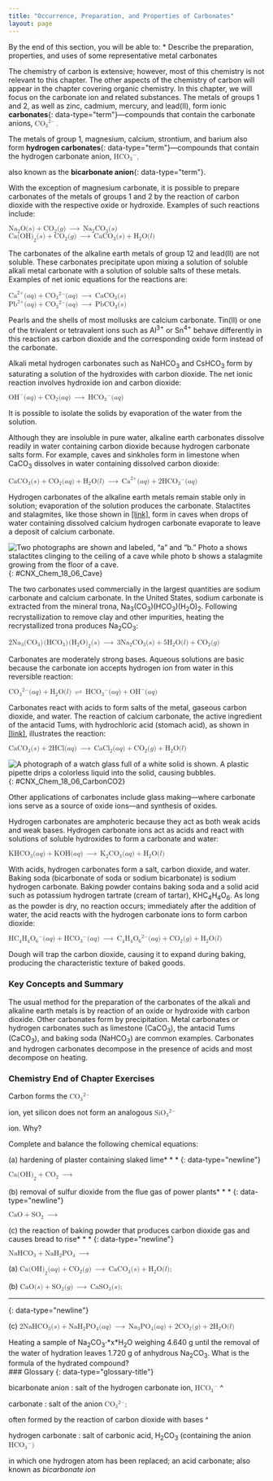 ```yaml
---
title: "Occurrence, Preparation, and Properties of Carbonates"
layout: page
---
```



<div data-type="abstract" markdown="1">
By the end of this section, you will be able to:
* Describe the preparation, properties, and uses of some representative metal carbonates

</div>

The chemistry of carbon is extensive; however, most of this chemistry is not relevant to this chapter. The other aspects of the chemistry of carbon will appear in the chapter covering organic chemistry. In this chapter, we will focus on the carbonate ion and related substances. The metals of groups 1 and 2, as well as zinc, cadmium, mercury, and lead(II), form ionic **carbonates**{: data-type="term"}—compounds that contain the carbonate anions, <math xmlns="http://www.w3.org/1998/Math/MathML"><mrow><msub><mrow><mtext>CO</mtext></mrow><mn>3</mn></msub><msup><mrow /><mrow><mn>2−</mn></mrow></msup><mo>.</mo></mrow></math>

 The metals of group 1, magnesium, calcium, strontium, and barium also form **hydrogen carbonates**{: data-type="term"}—compounds that contain the hydrogen carbonate anion, <math xmlns="http://www.w3.org/1998/Math/MathML"><mrow><msub><mrow><mtext>HCO</mtext></mrow><mn>3</mn></msub><msup><mrow /><mtext>−</mtext></msup><mtext>,</mtext></mrow></math>

 also known as the **bicarbonate anion**{: data-type="term"}.

With the exception of magnesium carbonate, it is possible to prepare carbonates of the metals of groups 1 and 2 by the reaction of carbon dioxide with the respective oxide or hydroxide. Examples of such reactions include:

<div data-type="equation">
<math xmlns="http://www.w3.org/1998/Math/MathML"><mrow><msub><mrow><mtext>Na</mtext></mrow><mn>2</mn></msub><mtext>O</mtext><mo stretchy="false">(</mo><mi>s</mi><mo stretchy="false">)</mo><mo>+</mo><msub><mrow><mtext>CO</mtext></mrow><mn>2</mn></msub><mo stretchy="false">(</mo><mi>g</mi><mo stretchy="false">)</mo><mspace width="0.2em" /><mo stretchy="false">⟶</mo><mspace width="0.2em" /><msub><mrow><mtext>Na</mtext></mrow><mn>2</mn></msub><msub><mrow><mtext>CO</mtext></mrow><mn>3</mn></msub><mo stretchy="false">(</mo><mi>s</mi><mo stretchy="false">)</mo></mrow></math>
</div>

<div data-type="equation">
<math xmlns="http://www.w3.org/1998/Math/MathML"><mrow><mtext>Ca</mtext><msub><mrow><mo stretchy="false">(</mo><mtext>OH</mtext><mo stretchy="false">)</mo></mrow><mn>2</mn></msub><mo stretchy="false">(</mo><mi>s</mi><mo stretchy="false">)</mo><mo>+</mo><msub><mrow><mtext>CO</mtext></mrow><mn>2</mn></msub><mo stretchy="false">(</mo><mi>g</mi><mo stretchy="false">)</mo><mspace width="0.2em" /><mo stretchy="false">⟶</mo><mspace width="0.2em" /><msub><mrow><mtext>CaCO</mtext></mrow><mn>3</mn></msub><mo stretchy="false">(</mo><mi>s</mi><mo stretchy="false">)</mo><mo>+</mo><msub><mtext>H</mtext><mn>2</mn></msub><mtext>O</mtext><mo stretchy="false">(</mo><mi>l</mi><mo stretchy="false">)</mo></mrow></math>
</div>

The carbonates of the alkaline earth metals of group 12 and lead(II) are not soluble. These carbonates precipitate upon mixing a solution of soluble alkali metal carbonate with a solution of soluble salts of these metals. Examples of net ionic equations for the reactions are:

<div data-type="equation">
<math xmlns="http://www.w3.org/1998/Math/MathML"><mrow><msup><mrow><mtext>Ca</mtext></mrow><mrow><mn>2+</mn></mrow></msup><mo stretchy="false">(</mo><mi>a</mi><mi>q</mi><mo stretchy="false">)</mo><mo>+</mo><msub><mrow><mtext>CO</mtext></mrow><mn>3</mn></msub><msup><mrow /><mrow><mn>2−</mn></mrow></msup><mo stretchy="false">(</mo><mi>a</mi><mi>q</mi><mo stretchy="false">)</mo><mspace width="0.2em" /><mo stretchy="false">⟶</mo><mspace width="0.2em" /><msub><mrow><mtext>CaCO</mtext></mrow><mn>3</mn></msub><mo stretchy="false">(</mo><mi>s</mi><mo stretchy="false">)</mo></mrow></math>
</div>

<div data-type="equation">
<math xmlns="http://www.w3.org/1998/Math/MathML"><mrow><msup><mrow><mtext>Pb</mtext></mrow><mrow><mn>2+</mn></mrow></msup><mo stretchy="false">(</mo><mi>a</mi><mi>q</mi><mo stretchy="false">)</mo><mo>+</mo><msub><mrow><mtext>CO</mtext></mrow><mn>3</mn></msub><msup><mrow /><mrow><mn>2−</mn></mrow></msup><mo stretchy="false">(</mo><mi>a</mi><mi>q</mi><mo stretchy="false">)</mo><mspace width="0.2em" /><mo stretchy="false">⟶</mo><mspace width="0.2em" /><msub><mrow><mtext>PbCO</mtext></mrow><mn>3</mn></msub><mo stretchy="false">(</mo><mi>s</mi><mo stretchy="false">)</mo></mrow></math>
</div>

Pearls and the shells of most mollusks are calcium carbonate. Tin(II) or one of the trivalent or tetravalent ions such as Al<sup>3+</sup> or Sn<sup>4+</sup> behave differently in this reaction as carbon dioxide and the corresponding oxide form instead of the carbonate.

Alkali metal hydrogen carbonates such as NaHCO<sub>3</sub> and CsHCO<sub>3</sub> form by saturating a solution of the hydroxides with carbon dioxide. The net ionic reaction involves hydroxide ion and carbon dioxide:

<div data-type="equation">
<math xmlns="http://www.w3.org/1998/Math/MathML"><mrow><msup><mrow><mtext>OH</mtext></mrow><mtext>−</mtext></msup><mo stretchy="false">(</mo><mi>a</mi><mi>q</mi><mo stretchy="false">)</mo><mo>+</mo><msub><mrow><mtext>CO</mtext></mrow><mn>2</mn></msub><mo stretchy="false">(</mo><mi>a</mi><mi>q</mi><mo stretchy="false">)</mo><mspace width="0.2em" /><mo stretchy="false">⟶</mo><mspace width="0.2em" /><msub><mrow><mtext>HCO</mtext></mrow><mn>3</mn></msub><msup><mrow /><mtext>−</mtext></msup><mo stretchy="false">(</mo><mi>a</mi><mi>q</mi><mo stretchy="false">)</mo></mrow></math>
</div>

It is possible to isolate the solids by evaporation of the water from the solution.

Although they are insoluble in pure water, alkaline earth carbonates dissolve readily in water containing carbon dioxide because hydrogen carbonate salts form. For example, caves and sinkholes form in limestone when CaCO<sub>3</sub> dissolves in water containing dissolved carbon dioxide:

<div data-type="equation">
<math xmlns="http://www.w3.org/1998/Math/MathML"><mrow><msub><mrow><mtext>CaCO</mtext></mrow><mn>3</mn></msub><mo stretchy="false">(</mo><mi>s</mi><mo stretchy="false">)</mo><mo>+</mo><msub><mrow><mtext>CO</mtext></mrow><mn>2</mn></msub><mo stretchy="false">(</mo><mi>a</mi><mi>q</mi><mo stretchy="false">)</mo><mo>+</mo><msub><mtext>H</mtext><mn>2</mn></msub><mtext>O</mtext><mo stretchy="false">(</mo><mi>l</mi><mo stretchy="false">)</mo><mspace width="0.2em" /><mo stretchy="false">⟶</mo><mspace width="0.2em" /><msup><mrow><mtext>Ca</mtext></mrow><mrow><mn>2+</mn></mrow></msup><mo stretchy="false">(</mo><mi>a</mi><mi>q</mi><mo stretchy="false">)</mo><mo>+</mo><msub><mrow><mtext>2HCO</mtext></mrow><mn>3</mn></msub><msup><mrow /><mtext>−</mtext></msup><mo stretchy="false">(</mo><mi>a</mi><mi>q</mi><mo stretchy="false">)</mo></mrow></math>
</div>

Hydrogen carbonates of the alkaline earth metals remain stable only in solution; evaporation of the solution produces the carbonate. Stalactites and stalagmites, like those shown in [\[link\]](#CNX_Chem_18_06_Cave), form in caves when drops of water containing dissolved calcium hydrogen carbonate evaporate to leave a deposit of calcium carbonate.

 ![Two photographs are shown and labeled, &#x201C;a&#x201D; and &#x201C;b.&#x201D; Photo a shows stalactites clinging to the ceiling of a cave while photo b shows a stalagmite growing from the floor of a cave.](../resources/CNX_Chem_18_06_Cave.jpg "(a) Stalactites and (b) stalagmites are cave formations of calcium carbonate. (credit a: modification of work by Arvind Govindaraj; credit b: modification of work by the National Park Service.)"){: #CNX_Chem_18_06_Cave}

The two carbonates used commercially in the largest quantities are sodium carbonate and calcium carbonate. In the United States, sodium carbonate is extracted from the mineral trona, Na<sub>3</sub>(CO<sub>3</sub>)(HCO<sub>3</sub>)(H<sub>2</sub>O)<sub>2</sub>. Following recrystallization to remove clay and other impurities, heating the recrystallized trona produces Na<sub>2</sub>CO<sub>3</sub>\:

<div data-type="equation">
<math xmlns="http://www.w3.org/1998/Math/MathML"><mrow><msub><mrow><mtext>2Na</mtext></mrow><mn>3</mn></msub><mo stretchy="false">(</mo><msub><mrow><mtext>CO</mtext></mrow><mn>3</mn></msub><mo stretchy="false">)</mo><mspace width="0.1em" /><mo stretchy="false">(</mo><msub><mrow><mtext>HCO</mtext></mrow><mn>3</mn></msub><mo stretchy="false">)</mo><mspace width="0.1em" /><msub><mrow><mo stretchy="false">(</mo><msub><mtext>H</mtext><mn>2</mn></msub><mtext>O</mtext><mo stretchy="false">)</mo></mrow><mn>2</mn></msub><mo stretchy="false">(</mo><mi>s</mi><mo stretchy="false">)</mo><mspace width="0.2em" /><mo stretchy="false">⟶</mo><mspace width="0.2em" /><msub><mrow><mtext>3Na</mtext></mrow><mn>2</mn></msub><msub><mrow><mtext>CO</mtext></mrow><mn>3</mn></msub><mo stretchy="false">(</mo><mi>s</mi><mo stretchy="false">)</mo><mo>+</mo><msub><mrow><mtext>5H</mtext></mrow><mn>2</mn></msub><mtext>O</mtext><mo stretchy="false">(</mo><mi>l</mi><mo stretchy="false">)</mo><mo>+</mo><msub><mrow><mtext>CO</mtext></mrow><mn>2</mn></msub><mo stretchy="false">(</mo><mi>g</mi><mo stretchy="false">)</mo></mrow></math>
</div>

Carbonates are moderately strong bases. Aqueous solutions are basic because the carbonate ion accepts hydrogen ion from water in this reversible reaction:

<div data-type="equation">
<math xmlns="http://www.w3.org/1998/Math/MathML"><mrow><msub><mrow><mtext>CO</mtext></mrow><mn>3</mn></msub><msup><mrow /><mrow><mn>2−</mn></mrow></msup><mo stretchy="false">(</mo><mi>a</mi><mi>q</mi><mo stretchy="false">)</mo><mo>+</mo><msub><mtext>H</mtext><mn>2</mn></msub><mtext>O</mtext><mo stretchy="false">(</mo><mi>l</mi><mo stretchy="false">)</mo><mspace width="0.2em" /><mo stretchy="false">⇌</mo><mspace width="0.2em" /><msub><mrow><mtext>HCO</mtext></mrow><mn>3</mn></msub><msup><mrow /><mtext>−</mtext></msup><mo stretchy="false">(</mo><mi>a</mi><mi>q</mi><mo stretchy="false">)</mo><mo>+</mo><msup><mrow><mtext>OH</mtext></mrow><mtext>−</mtext></msup><mo stretchy="false">(</mo><mi>a</mi><mi>q</mi><mo stretchy="false">)</mo></mrow></math>
</div>

Carbonates react with acids to form salts of the metal, gaseous carbon dioxide, and water. The reaction of calcium carbonate, the active ingredient of the antacid Tums, with hydrochloric acid (stomach acid), as shown in [\[link\]](#CNX_Chem_18_06_CarbonCO2), illustrates the reaction:

<div data-type="equation">
<math xmlns="http://www.w3.org/1998/Math/MathML"><mrow><msub><mrow><mtext>CaCO</mtext></mrow><mn>3</mn></msub><mo stretchy="false">(</mo><mi>s</mi><mo stretchy="false">)</mo><mo>+</mo><mtext>2HCl</mtext><mo stretchy="false">(</mo><mi>a</mi><mi>q</mi><mo stretchy="false">)</mo><mspace width="0.2em" /><mo stretchy="false">⟶</mo><mspace width="0.2em" /><msub><mrow><mtext>CaCl</mtext></mrow><mn>2</mn></msub><mo stretchy="false">(</mo><mi>a</mi><mi>q</mi><mo stretchy="false">)</mo><mo>+</mo><msub><mrow><mtext>CO</mtext></mrow><mn>2</mn></msub><mo stretchy="false">(</mo><mi>g</mi><mo stretchy="false">)</mo><mo>+</mo><msub><mtext>H</mtext><mn>2</mn></msub><mtext>O</mtext><mo stretchy="false">(</mo><mi>l</mi><mo stretchy="false">)</mo></mrow></math>
</div>

 ![A photograph of a watch glass full of a white solid is shown. A plastic pipette drips a colorless liquid into the solid, causing bubbles.](../resources/CNX_Chem_18_06_CarbonCO2.jpg "The reaction of calcium carbonate with hydrochloric acid is shown. (credit: Mark Ott)"){: #CNX_Chem_18_06_CarbonCO2}

Other applications of carbonates include glass making—where carbonate ions serve as a source of oxide ions—and synthesis of oxides.

Hydrogen carbonates are amphoteric because they act as both weak acids and weak bases. Hydrogen carbonate ions act as acids and react with solutions of soluble hydroxides to form a carbonate and water:

<div data-type="equation">
<math xmlns="http://www.w3.org/1998/Math/MathML"><mrow><msub><mrow><mtext>KHCO</mtext></mrow><mn>3</mn></msub><mo stretchy="false">(</mo><mi>a</mi><mi>q</mi><mo stretchy="false">)</mo><mo>+</mo><mtext>KOH</mtext><mo stretchy="false">(</mo><mi>a</mi><mi>q</mi><mo stretchy="false">)</mo><mspace width="0.2em" /><mo stretchy="false">⟶</mo><mspace width="0.2em" /><msub><mtext>K</mtext><mn>2</mn></msub><msub><mrow><mtext>CO</mtext></mrow><mn>3</mn></msub><mo stretchy="false">(</mo><mi>a</mi><mi>q</mi><mo stretchy="false">)</mo><mo>+</mo><msub><mtext>H</mtext><mn>2</mn></msub><mtext>O</mtext><mo stretchy="false">(</mo><mi>l</mi><mo stretchy="false">)</mo></mrow></math>
</div>

With acids, hydrogen carbonates form a salt, carbon dioxide, and water. Baking soda (bicarbonate of soda or sodium bicarbonate) is sodium hydrogen carbonate. Baking powder contains baking soda and a solid acid such as potassium hydrogen tartrate (cream of tartar), KHC<sub>4</sub>H<sub>4</sub>O<sub>6</sub>. As long as the powder is dry, no reaction occurs; immediately after the addition of water, the acid reacts with the hydrogen carbonate ions to form carbon dioxide:

<div data-type="equation">
<math xmlns="http://www.w3.org/1998/Math/MathML"><mrow><msub><mrow><mtext>HC</mtext></mrow><mn>4</mn></msub><msub><mtext>H</mtext><mn>4</mn></msub><msub><mtext>O</mtext><mn>6</mn></msub><msup><mrow /><mtext>−</mtext></msup><mo stretchy="false">(</mo><mi>a</mi><mi>q</mi><mo stretchy="false">)</mo><mo>+</mo><msub><mrow><mtext>HCO</mtext></mrow><mn>3</mn></msub><msup><mrow /><mtext>−</mtext></msup><mo stretchy="false">(</mo><mi>a</mi><mi>q</mi><mo stretchy="false">)</mo><mspace width="0.2em" /><mo stretchy="false">⟶</mo><mspace width="0.2em" /><msub><mtext>C</mtext><mn>4</mn></msub><msub><mtext>H</mtext><mn>4</mn></msub><msub><mtext>O</mtext><mn>6</mn></msub><msup><mrow /><mrow><mn>2−</mn></mrow></msup><mo stretchy="false">(</mo><mi>a</mi><mi>q</mi><mo stretchy="false">)</mo><mo>+</mo><msub><mrow><mtext>CO</mtext></mrow><mn>2</mn></msub><mo stretchy="false">(</mo><mi>g</mi><mo stretchy="false">)</mo><mo>+</mo><msub><mtext>H</mtext><mn>2</mn></msub><mtext>O</mtext><mo stretchy="false">(</mo><mi>l</mi><mo stretchy="false">)</mo></mrow></math>
</div>

Dough will trap the carbon dioxide, causing it to expand during baking, producing the characteristic texture of baked goods.

### Key Concepts and Summary

The usual method for the preparation of the carbonates of the alkali and alkaline earth metals is by reaction of an oxide or hydroxide with carbon dioxide. Other carbonates form by precipitation. Metal carbonates or hydrogen carbonates such as limestone (CaCO<sub>3</sub>), the antacid Tums (CaCO<sub>3</sub>), and baking soda (NaHCO<sub>3</sub>) are common examples. Carbonates and hydrogen carbonates decompose in the presence of acids and most decompose on heating.

### Chemistry End of Chapter Exercises

<div data-type="exercise">
<div data-type="problem" markdown="1">
Carbon forms the <math xmlns="http://www.w3.org/1998/Math/MathML"><mrow><msub><mrow><mtext>CO</mtext></mrow><mn>3</mn></msub><msup><mrow /><mrow><mn>2−</mn></mrow></msup></mrow></math>

 ion, yet silicon does not form an analogous <math xmlns="http://www.w3.org/1998/Math/MathML"><mrow><msub><mrow><mtext>SiO</mtext></mrow><mn>3</mn></msub><msup><mrow /><mrow><mn>2−</mn></mrow></msup></mrow></math>

 ion. Why?

</div>
</div>

<div data-type="exercise">
<div data-type="problem" markdown="1">
Complete and balance the following chemical equations:

(a) hardening of plaster containing slaked lime* * *
{: data-type="newline"}

 <math xmlns="http://www.w3.org/1998/Math/MathML"><mrow><mtext>Ca</mtext><msub><mrow><mo stretchy="false">(</mo><mtext>OH</mtext><mo stretchy="false">)</mo></mrow><mn>2</mn></msub><mo>+</mo><msub><mrow><mtext>CO</mtext></mrow><mn>2</mn></msub><mspace width="0.2em" /><mo stretchy="false">⟶</mo></mrow></math>

(b) removal of sulfur dioxide from the flue gas of power plants* * *
{: data-type="newline"}

 <math xmlns="http://www.w3.org/1998/Math/MathML"><mrow><mtext>CaO</mtext><mo>+</mo><msub><mrow><mtext>SO</mtext></mrow><mn>2</mn></msub><mspace width="0.2em" /><mo stretchy="false">⟶</mo></mrow></math>

(c) the reaction of baking powder that produces carbon dioxide gas and causes bread to rise* * *
{: data-type="newline"}

 <math xmlns="http://www.w3.org/1998/Math/MathML"><mrow><msub><mrow><mtext>NaHCO</mtext></mrow><mn>3</mn></msub><mo>+</mo><msub><mrow><mtext>NaH</mtext></mrow><mn>2</mn></msub><msub><mrow><mtext>PO</mtext></mrow><mn>4</mn></msub><mspace width="0.2em" /><mo stretchy="false">⟶</mo></mrow></math>

</div>
<div data-type="solution" markdown="1">
(a) <math xmlns="http://www.w3.org/1998/Math/MathML"><mrow><mtext>Ca</mtext><msub><mrow><mo stretchy="false">(</mo><mtext>OH</mtext><mo stretchy="false">)</mo></mrow><mn>2</mn></msub><mo stretchy="false">(</mo><mi>a</mi><mi>q</mi><mo stretchy="false">)</mo><mo>+</mo><msub><mrow><mtext>CO</mtext></mrow><mn>2</mn></msub><mo stretchy="false">(</mo><mi>g</mi><mo stretchy="false">)</mo><mspace width="0.2em" /><mo stretchy="false">⟶</mo><mspace width="0.2em" /><msub><mrow><mtext>CaCO</mtext></mrow><mn>3</mn></msub><mo stretchy="false">(</mo><mi>s</mi><mo stretchy="false">)</mo><mo>+</mo><msub><mtext>H</mtext><mn>2</mn></msub><mtext>O</mtext><mo stretchy="false">(</mo><mi>l</mi><mo stretchy="false">)</mo><mo>;</mo></mrow></math>

 (b) <math xmlns="http://www.w3.org/1998/Math/MathML"><mrow><mtext>CaO</mtext><mo stretchy="false">(</mo><mi>s</mi><mo stretchy="false">)</mo><mo>+</mo><msub><mrow><mtext>SO</mtext></mrow><mn>2</mn></msub><mo stretchy="false">(</mo><mi>g</mi><mo stretchy="false">)</mo><mspace width="0.2em" /><mo stretchy="false">⟶</mo><mspace width="0.2em" /><msub><mrow><mtext>CaSO</mtext></mrow><mn>3</mn></msub><mo stretchy="false">(</mo><mi>s</mi><mo stretchy="false">)</mo><mo>;</mo></mrow></math>

* * *
{: data-type="newline"}

(c) <math xmlns="http://www.w3.org/1998/Math/MathML"><mrow><msub><mrow><mtext>2NaHCO</mtext></mrow><mn>3</mn></msub><mo stretchy="false">(</mo><mi>s</mi><mo stretchy="false">)</mo><mo>+</mo><msub><mrow><mtext>NaH</mtext></mrow><mn>2</mn></msub><msub><mrow><mtext>PO</mtext></mrow><mn>4</mn></msub><mo stretchy="false">(</mo><mi>a</mi><mi>q</mi><mo stretchy="false">)</mo><mspace width="0.2em" /><mo stretchy="false">⟶</mo><mspace width="0.2em" /><msub><mrow><mtext>Na</mtext></mrow><mn>3</mn></msub><msub><mrow><mtext>PO</mtext></mrow><mn>4</mn></msub><mo stretchy="false">(</mo><mi>a</mi><mi>q</mi><mo stretchy="false">)</mo><mo>+</mo><msub><mrow><mtext>2CO</mtext></mrow><mn>2</mn></msub><mo stretchy="false">(</mo><mi>g</mi><mo stretchy="false">)</mo><mo>+</mo><msub><mrow><mtext>2H</mtext></mrow><mn>2</mn></msub><mtext>O</mtext><mo stretchy="false">(</mo><mi>l</mi><mo stretchy="false">)</mo></mrow></math>

</div>
</div>

<div data-type="exercise">
<div data-type="problem" markdown="1">
Heating a sample of Na<sub>2</sub>CO<sub>3</sub>⋅*x*H<sub>2</sub>O weighing 4.640 g until the removal of the water of hydration leaves 1.720 g of anhydrous Na<sub>2</sub>CO<sub>3</sub>. What is the formula of the hydrated compound?

</div>
</div>

<div data-type="glossary" markdown="1">
### Glossary
{: data-type="glossary-title"}

bicarbonate anion
: salt of the hydrogen carbonate ion,
  <math xmlns="http://www.w3.org/1998/Math/MathML"><mrow><msub><mrow><mtext>HCO</mtext></mrow><mn>3</mn></msub><msup><mrow /><mo>−</mo></msup></mrow></math>
^

carbonate
: salt of the anion
  <math xmlns="http://www.w3.org/1998/Math/MathML"><mrow><msub><mrow><mtext>CO</mtext></mrow><mn>3</mn></msub><msup><mrow /><mo>2−</mo></msup><mo>;</mo></mrow></math>
  
  often formed by the reaction of carbon dioxide with bases
^

hydrogen carbonate
: salt of carbonic acid, H<sub>2</sub>CO<sub>3</sub> (containing the anion
  <math xmlns="http://www.w3.org/1998/Math/MathML"><mrow><msub><mrow><mtext>HCO</mtext></mrow><mn>3</mn></msub><msup><mrow /><mtext>−</mtext></msup><mo stretchy="false">)</mo></mrow></math>
  
  in which one hydrogen atom has been replaced; an acid carbonate; also known as *bicarbonate ion*

</div>

